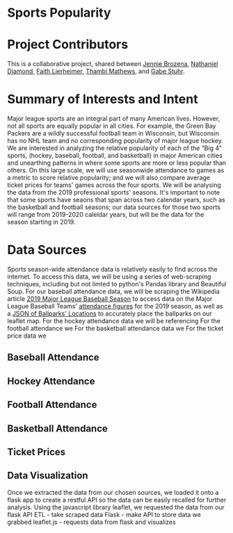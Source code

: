 # Sports Popularity

# **Project Contributors** 

This is a collaborative project, shared between [Jennie Brozena](https://github.com/JenBroz), [Nathaniel Diamond](https://github.com/DiamondN97), [Faith Lierheimer](https://github.com/faithlierheimer), [Thambi Mathews](https://github.com/), and [Gabe Stuhr](https://github.com/gstuhr). 

# **Summary of Interests and Intent**

Major league sports are an integral part of many American lives. However, not all sports are equally popular in all cities. For example, the Green Bay Packers are a wildly successful football team in Wisconsin, but Wisconsin has no NHL team and no corresponding popularity of major league hockey. We are interested in analyzing the relative popularity of each of the “Big 4” sports, (hockey, baseball, football, and basketball) in major American cities and unearthing patterns in where some sports are more or less popular than others. On this large scale, we will use seasonwide attendance to games as a metric to score relative popularity; and we will also compare average ticket prices for teams' games across the four sports. We will be analysing the data from the 2019 professional sports' seasons. It's important to note that some sports have seaons that span across two calendar years, such as the basketball and football seasons; our data sources for those two sports will range from 2019-2020 caleldar years, but will be the data for the season starting in 2019.

# **Data Sources**

Sports season-wide attendance data is relatively easily to find across the internet. To access this data, we will be using a series of web-scraping techniques, including but not limted to python's Pandas library and Beautiful Soup. 
For our baseball attendance data, we will be scraping the Wikipedia article [2019 Major League Baseball Season](https://en.wikipedia.org/wiki/2019_Major_League_Baseball_season) to access data on the Major League Baseball Teams' [attendance figures](mlb_attendance.PNG) for the 2019 season, as well as a [JSON of Ballparks' Locations](https://tinyurl.com/y3sby4ur) to accurately place the ballparks on our leaflet map. 
For the hockey attendance data we will be referencing 
For the football attendance we
For the basketball attendance data we 
For the ticket price data we 
## Baseball Attendance
## Hockey Attendance
## Football Attendance
## Basketball Attendance
## Ticket Prices
## Data Visualization
Once we extracted the data from our chosen sources, we loaded it onto a flask app to create a restful API so the data can be easily recalled for further analysis. Using the javascript library leaflet, we requested the data from our flask API
ETL - take scraped data
Flask - make API to store data we grabbed
leaflet.js - requests data from flask and visualizes


